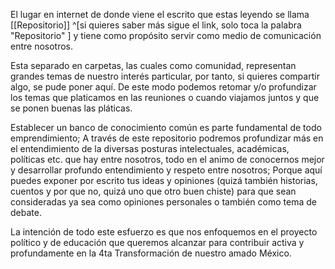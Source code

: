 El lugar en internet de donde viene el escrito que estas leyendo se llama [[Repositorio]]  ^[si quieres saber más sigue el link, solo toca la palabra "Repositorio"  ] y tiene como propósito servir como medio de comunicación entre nosotros.

Esta separado en carpetas, las cuales como comunidad, representan grandes temas de nuestro interés particular, por tanto, si quieres compartir algo, se pude poner aquí. 
De este modo podemos retomar y/o profundizar los temas  que platicamos en las reuniones o cuando viajamos juntos y que se ponen buenas las pláticas.

Establecer un banco de conocimiento común es parte fundamental de todo emprendimiento; A través de este repositorio podremos profundizar más en el entendimiento de la diversas posturas intelectuales, académicas, políticas etc. que hay entre nosotros, todo en el animo de conocernos mejor y desarrollar profundo entendimiento y respeto entre nosotros; Porque aquí puedes exponer por escrito tus ideas y opiniones (quizá también historias, cuentos y por que no, quizá uno que otro buen chiste) para que sean consideradas ya sea como opiniones personales o también como tema de debate.

La intención de todo este esfuerzo es que nos enfoquemos en el proyecto político y de educación que queremos alcanzar para contribuir activa y profundamente en la 4ta Transformación de nuestro amado México.